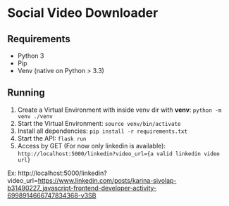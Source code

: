 # Social Video Downloader

## Requirements
- Python 3
- Pip
- Venv (native on Python > 3.3)

## Running

1. Create a Virtual Environment with inside venv dir with **venv**: `python -m venv ./venv`
2. Start the Virtual Environment: `source venv/bin/activate`
3. Install all dependencies: `pip install -r requirements.txt`
4. Start the API: `flask run`
5. Access by GET (For now only linkedin is available): `http://localhost:5000/linkedin?video_url={a valid linkedin video url}`

Ex: http://localhost:5000/linkedin?video_url=https://www.linkedin.com/posts/karina-sivolap-b31490227_javascript-frontend-developer-activity-6998914666747834368-v3SB